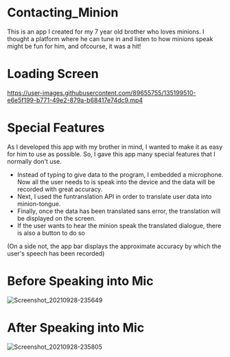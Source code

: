 # Contacting_Minion
This is an app I created for my 7 year old brother who loves minions. I thought a platform where he can tune in and listen to how minions speak might be fun for him, and ofcourse, it was a hit! 

# Loading Screen

https://user-images.githubusercontent.com/89655755/135199510-e6e5f199-b771-49e2-879a-b68417e74dc9.mp4

# Special Features
As I developed this app with my brother in mind, I wanted to make it as easy for him to use as possible. So, I gave this app many special features that I normally don't use.
- Instead of typing to give data to the program, I embedded a microphone. Now all the user needs to is speak into the device and the data will be recorded with great accuracy.
- Next, I used the funtranslation API in order to translate user data into minion-tongue.
- Finally, once the data has been translated sans error, the translation will be displayed on the screen.
- If the user wants to hear the minion speak the translated dialogue, there is also a button to do so

(On a side not, the app bar displays the approximate accuracy by which the user's speech has been recorded)

# Before Speaking into Mic
![Screenshot_20210928-235649](https://user-images.githubusercontent.com/89655755/135201164-c48e8fcb-50a3-400b-9664-96c52a22e83c.png)

# After Speaking into Mic
![Screenshot_20210928-235805](https://user-images.githubusercontent.com/89655755/135201301-3f6654f5-cd3d-4d8a-bab9-9c9ecd9928f1.png)


